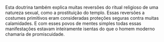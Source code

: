﻿Esta doutrina também explica muitas reversões do ritual religioso de uma natureza sexual, como a prostituição do templo. Essas reversões a costumes primitivos eram consideradas proteções seguras contra muitas calamidades. E com esses povos de mentes simples todas essas manifestações estavam inteiramente isentas do que o homem moderno chamaria de promiscuidade.